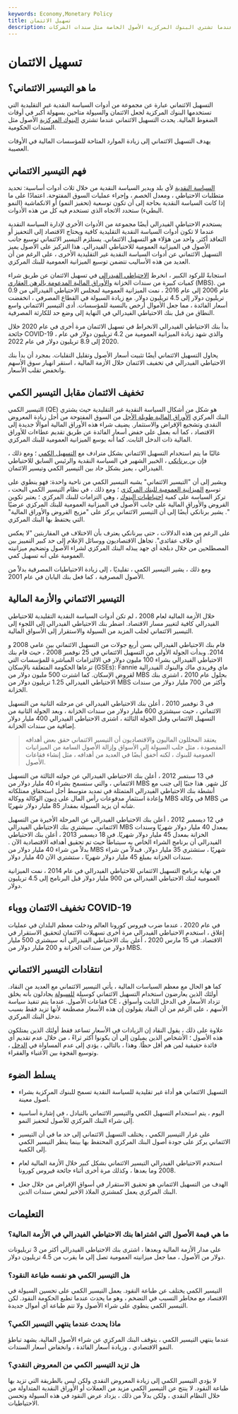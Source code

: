 ```yaml
---
keywords: Economy,Monetary Policy
title: تسهيل الائتمان
description: يتم استخدام التسهيلات الائتمانية للتخفيف من حالة الاضطراب التي يمر بها السوق. يحدث التسهيل الائتماني عندما تشتري البنوك المركزية الأصول الخاصة مثل سندات الشركات.
---
```


# تسهيل الائتمان
## ما هو التيسير الائتماني؟

التسهيل الائتماني عبارة عن مجموعة من أدوات السياسة النقدية غير التقليدية التي تستخدمها البنوك المركزية لجعل الائتمان والسيولة متاحين بسهولة أكبر في أوقات الضغوط المالية. يحدث التسهيل الائتماني عندما تشتري [البنوك المركزية](/centralbank) الأصول مثل السندات الحكومية.

يهدف التسهيل الائتماني إلى زيادة الموارد المتاحة للمؤسسات المالية في الأوقات العصيبة.

## فهم التيسير الائتماني

[السياسة النقدية](/monetarypolicy) لأي بلد ويدير السياسة النقدية من خلال ثلاث أدوات أساسية: تحديد متطلبات الاحتياطي ، ومعدل الخصم ، وإجراء عمليات السوق المفتوحة. اعتمادًا على ما إذا كانت السياسة النقدية بحاجة إلى أن تكون توسعية (تحفيز النمو) أو الانكماشية (النمو البطيء) ستحدد الاتجاه الذي تستخدم فيه كل من هذه الأدوات.

يستخدم الاحتياطي الفيدرالي أيضًا مجموعة من الأدوات الأخرى لإدارة السياسة النقدية عندما لا تكون أدوات السياسة النقدية التقليدية كافية ويحتاج الاقتصاد إلى التحفيز أو التعاقد أكثر. واحد من هؤلاء هو التسهيل الائتماني. يستلزم التيسير الائتماني توسيع جانب الأصول في الميزانية العمومية للاحتياطي الفيدرالي. هذا التركيز على الأصول يميز التسهيل الائتماني عن أدوات السياسة النقدية غير التقليدية الأخرى ، على الرغم من أن العديد من هذه الأساليب تتضمن توسيع الميزانية العمومية للبنك المركزي.

استجابةً للركود الكبير ، انخرط [الاحتياطي الفيدرالي](/federalreservebank) في تسهيل الائتمان عن طريق شراء كميات كبيرة من سندات الخزانة [والأوراق المالية المدعومة بالرهن العقاري](/mbs) (MBS). من عام 2006 إلى عام 2016 ، نمت الميزانية العمومية لمجلس الاحتياطي الفيدرالي من 0.9 تريليون دولار إلى 4.5 تريليون دولار. مع زيادة السيولة في القطاع المصرفي ، انخفضت أسعار الفائدة ، مما جعل الأموال أرخص بالنسبة للمؤسسات. أدى التيسير الائتماني واسع النطاق من قبل بنك الاحتياطي الفيدرالي في النهاية إلى وضع حد للكارثة المصرفية.

بدأ بنك الاحتياطي الفيدرالي الانخراط في تسهيل الائتمان مرة أخرى في عام 2020 خلال جائحة COVID-19 ، والذي شهد زيادة الميزانية العمومية من 4.2 تريليون دولار في عام 2020 إلى 8.9 تريليون دولار في عام 2022.

يحاول التسهيل الائتماني أيضًا تثبيت أسعار الأصول وتقليل التقلبات. بمجرد أن بدأ بنك الاحتياطي الفيدرالي في تخفيف الائتمان خلال الأزمة المالية ، استقر انهيار سوق الأسهم وانخفض تقلب الأسعار.

## تخفيف الائتمان مقابل التيسير الكمي

التيسير الكمي (QE) هو شكل من أشكال السياسة النقدية غير التقليدية حيث يشتري البنك المركزي [الأوراق المالية طويلة الأجل](/security) من السوق المفتوحة من أجل زيادة المعروض النقدي وتشجيع الإقراض والاستثمار. يضيف شراء هذه الأوراق المالية أموالًا جديدة إلى الاقتصاد ، كما أنه يعمل على خفض أسعار الفائدة عن طريق تقديم عطاءات للأوراق المالية ذات الدخل الثابت. كما أنه يوسع الميزانية العمومية للبنك المركزي.

غالبًا ما يتم استخدام التسهيل الائتماني بشكل مترادف مع [التسهيل الكمي](/quantitative-easing) ؛ ومع ذلك ، فإن [بن برنانكي](/benbernanke) ، الخبير الشهير في السياسة النقدية والرئيس السابق للاحتياطي الفيدرالي ، يميز بشكل حاد بين التيسير الكمي وتيسير الائتمان.

ويشير إلى أن "التيسير الائتماني" يشبه التيسير الكمي من ناحية واحدة: فهو ينطوي على توسيع [الميزانية العمومية للبنك المركزي](/balancesheet) ؛ ومع ذلك ، في نظام التيسير الكمي البحت ، تركز السياسة على كمية [احتياطيات البنوك](/bank-reserve) ، وهي التزامات للبنك المركزي ؛ يعتبر تكوين القروض والأوراق المالية على جانب الأصول في الميزانية العمومية للبنك المركزي عرضيًا ". يشير برنانكي أيضًا إلى أن التيسير الائتماني يركز على "مزيج القروض والأوراق المالية" التي يحتفظ بها البنك المركزي.

على الرغم من هذه الدلالات ، حتى بيرنانكي يعترف بأن الاختلاف في المقاربتين "لا يعكس أي خلاف عقائدي". تجاهل الاقتصاديون ووسائل الإعلام إلى حد كبير التمييز بين المصطلحين من خلال دبلجة أي جهد يبذله البنك المركزي لشراء الأصول وتضخيم ميزانيته العمومية على أنه تسهيل كمي.

ومع ذلك ، يشير التيسير الكمي ، تقليديًا ، إلى زيادة الاحتياطيات المصرفية بدلاً من الأصول المصرفية ، كما فعل بنك اليابان في عام 2001.

## التيسير الائتماني والأزمة المالية

خلال الأزمة المالية لعام 2008 ، لم تكن أدوات السياسة النقدية التقليدية للاحتياطي الفيدرالي كافية لتغيير مسار الاقتصاد. اضطر بنك الاحتياطي الفيدرالي إلى اللجوء إلى التيسير الائتماني لجلب المزيد من السيولة والاستقرار إلى الأسواق المالية.

قام بنك الاحتياطي الفيدرالي بسن أربع جولات من التسهيل الائتماني بين عامي 2008 و 2014. وبدأت الجولة الأولى من التسهيل الائتماني في 25 نوفمبر 2008 ، حيث قام بنك الاحتياطي الفيدرالي بشراء 100 مليون دولار في الالتزامات المباشرة للمؤسسات التي ترعاها الحكومة المتعلقة بالإسكان (GSEs): Fannie ماي وفريدي ماك والبنوك الفيدرالية لقروض الإسكان. كما اشترت 500 مليون دولار من MBS بحلول عام 2010 ، اشترى بنك الاحتياطي الفيدرالي 1.25 تريليون دولار من MBS وأكثر من 700 مليار دولار من سندات الخزانة.

في 3 نوفمبر 2010 ، أعلن بنك الاحتياطي الفيدرالي عن مرحلته الثانية من التسهيل الائتماني ، حيث سيشتري 600 مليار دولار من سندات الخزانة ، وبعد الجولة الثانية من التسهيل الائتماني وقبل الجولة الثالثة ، اشترى الاحتياطي الفيدرالي 400 مليار دولار إضافية من سندات الخزانة.

> يعتقد المحللون الماليون والاقتصاديون أن التيسير الائتماني حقق بعض أهدافه المقصودة ، مثل جلب السيولة إلى الأسواق وإزالة الأصول السامة من الميزانيات العمومية للبنوك ، لكنه أخفق أيضًا في العديد من أهدافه ، مثل إنشاء فقاعات الأصول.

>

في 13 سبتمبر 2012 ، أعلن بنك الاحتياطي الفيدرالي عن جولته الثالثة من التسهيل الائتماني ، والتي ستسمح بشراء 40 مليار دولار من MBS كل شهر. هذا جنبًا إلى جنب مع أنشطة بنك الاحتياطي الفيدرالي المتمثلة في تمديد متوسط أجل استحقاق ممتلكاته وإعادة استثمار مدفوعات رأس المال على [ديون](/agencybonds) الوكالة ووكالة MBS في وكالة MBS من شأنه أن يزيد السيولة بمقدار 85 مليار دولار شهريًا.

في 12 ديسمبر 2012 ، أعلن بنك الاحتياطي الفيدرالي عن المرحلة الأخيرة من التسهيل الائتماني. سيشتري بنك الاحتياطي الفيدرالي MBS بمعدل 40 مليار دولار شهريًا وسندات الخزانة بمعدل 45 مليار دولار شهريًا. في 18 ديسمبر 2013 ، أعلن بنك الاحتياطي الفيدرالي أن برنامج الشراء الخاص به سيتباطأ حيث تم تحقيق أهدافه الاقتصادية الآن . بدلاً من شراء 40 مليار دولار من MBS شهريًا ، ستشتري 35 مليار دولار. فبدلاً من شراء سندات الخزانة بمبلغ 45 مليار دولار شهريًا ، ستشتري الآن 40 مليار دولار.

في نهاية برنامج التسهيل الائتماني للاحتياطي الفيدرالي في عام 2014 ، نمت الميزانية العمومية لبنك الاحتياطي الفيدرالي من 900 مليار دولار قبل البرنامج إلى 4.5 تريليون دولار.

## تخفيف الائتمان ووباء COVID-19

في عام 2020 ، عندما ضرب فيروس كورونا العالم ودخلت معظم البلدان في عمليات إغلاق ، استخدم الاحتياطي الفيدرالي مرة أخرى تسهيلات الائتمان لتحقيق الاستقرار في الاقتصاد. في 15 مارس 2020 ، أعلن بنك الاحتياطي الفيدرالي أنه سيشتري 500 مليار دولار من سندات الخزانة و 200 مليار دولار من MBS.

## انتقادات التيسير الائتماني

كما هو الحال مع معظم السياسات المالية ، يأتي التيسير الائتماني مع العديد من النقاد. أولئك الذين يعارضون استخدام التسهيل الائتماني كوسيلة [للسيولة](/liquidity) يجادلون بأنه يخلق فقاعات الأصول. عندما يتم تنفيذ سياسة CE ، تزداد الأسعار في الدخل الثابت وأسواق الأسهم ، على الرغم من أن النقاد يقولون إن هذه الأسعار مصطنعة لأنها تزيد فقط بسبب تدخل البنك المركزي.

علاوة على ذلك ، يقول النقاد إن الزيادات في الأسعار تساعد فقط أولئك الذين يمتلكون هذه الأصول ؛ الأشخاص الذين يميلون إلى أن يكونوا أكثر ثراءً ، من خلال عدم تقديم أي فائدة حقيقية لمن هم أقل حظًا. وهذا ، بالتالي ، يؤدي إلى عدم المساواة في [الدخل](/income-inequality) ، وتوسيع الفجوة بين الأغنياء والفقراء.

## يسلط الضوء

- التسهيل الائتماني هو أداة غير تقليدية للسياسة النقدية تسمح للبنوك المركزية بشراء أصول معينة.

- اليوم ، يتم استخدام التسهيل الكمي والتيسير الائتماني بالتبادل ، في إشارة أساسية إلى شراء البنك المركزي للأصول لتحفيز النمو.

- على غرار التيسير الكمي ، يختلف التسهيل الائتماني إلى حد ما في أن التيسير الائتماني يركز على جودة أصول البنك المركزي المحتفظ بها بينما ينظر التيسير الكمي إلى الكمية.

- استخدم الاحتياطي الفيدرالي التيسير الائتماني بشكل كبير خلال الأزمة المالية لعام 2008 وما بعدها ، وكذلك مرة أخرى أثناء جائحة فيروس كورونا.

- الهدف من التسهيل الائتماني هو تحقيق الاستقرار في أسواق الإقراض من خلال جعل البنك المركزي يعمل كمشتري الملاذ الأخير لبعض سندات الدين.

## التعليمات

### ما هي قيمة الأصول التي اشتراها بنك الاحتياطي الفيدرالي في الأزمة المالية؟

على مدار الأزمة المالية وبعدها ، اشترى بنك الاحتياطي الفيدرالي أكثر من 3 تريليونات دولار من الأصول ، مما جعل ميزانيته العمومية تصل إلى ما يقرب من 4.5 تريليون دولار.

### هل التيسير الكمي هو نفسه طباعة النقود؟

التيسير الكمي يختلف عن طباعة النقود. يعمل التيسير الكمي على تحسين السيولة في الاقتصاد مع مخاطر التسبب في التضخم ، وهو ما يحدث عندما تطبع الحكومة النقود. لكن التيسير الكمي ينطوي على شراء الأصول ولا تتم طباعة أي أموال جديدة.

### ماذا يحدث عندما ينتهي التيسير الكمي؟

عندما ينتهي التيسير الكمي ، يتوقف البنك المركزي عن شراء الأصول المالية. يشهد تباطؤ النمو الاقتصادي ، وزيادة أسعار الفائدة ، وانخفاض أسعار السندات.

### هل تزيد التيسير الكمي من المعروض النقدي؟

لا يؤدي التيسير الكمي إلى زيادة المعروض النقدي ولكن ليس بالطريقة التي تزيد بها طباعة النقود. لا ينتج عن التيسير الكمي مزيد من العملات أو الأوراق النقدية المتداولة من خلال النظام النقدي ، ولكن بدلاً من ذلك ، يزداد عرض النقود في هذه السيولة وتحسن الاحتياطيات.

